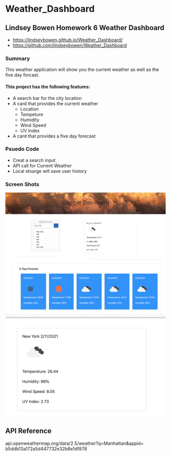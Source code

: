 # Weather_Dashboard # 

## Lindsey Bowen Homework 6 Weather Dashboard ## 
* https://lindseybowen.github.io/Weather_Dashboard/
* https://github.com/lindseybowen/Weather_Dashboard
### Summary ###
This weather application will show you the current weather as well as the five day forcast. 

#### This project has the following features: ####
* A search bar for the city location 
* A card that provides the current weather 
    * Location 
    * Tempeture 
    * Humidity 
    * Wind Speed 
    * UV Index 
* A card that provides a five day forecast 

### Psuedo Code ### 
* Creat a search input 
* API call for Current Weather 
* Local stoarge will save user history 

### Screen Shots ###
![](Images/Screenshot.png)
![](Images/Screenshot2.png)
![](Images/Screenshot3.png)

## API Reference ##
api.openweathermap.org/data/2.5/weather?q=Manhattan&appid= b5ddb13a172a5d447732e32b8e1df878



